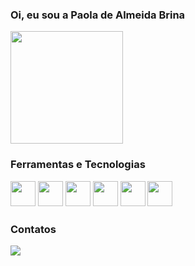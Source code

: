 <h3> Oi, eu sou a Paola de Almeida Brina   
<p />
<div>
<img loading="lazy" height="180em" src="https://github-readme-stats.vercel.app/api?username=PaolaBrina&theme=cobalt&show_icons=true"/>
<div>
<p />
<h4>Ferramentas e Tecnologias
<p />
<div>
<img src="https://cdn.jsdelivr.net/gh/devicons/devicon/icons/git/git-original.svg" width='40'/>
<img src="https://cdn.jsdelivr.net/gh/devicons/devicon/icons/github/github-original.svg" width='40'/>
<img src="https://cdn.jsdelivr.net/gh/devicons/devicon/icons/linkedin/linkedin-original.svg" width='40'/>
<img src="https://cdn.jsdelivr.net/gh/devicons/devicon/icons/cplusplus/cplusplus-plain.svg" width='40'/>
<img src="https://cdn.jsdelivr.net/gh/devicons/devicon/icons/arduino/arduino-original.svg" width='40'/>
<img src="https://cdn.jsdelivr.net/gh/devicons/devicon/icons/python/python-original.svg" width='40'/>
<div>

<h4>Contatos
<p />
<div>
<a href="https://www.linkedin.com/in/paola-de-almeida-brina-65115027a/" target="_blank"><img loading="lazy"
src="https://img.shields.io/badge/-LinkedIn-%230077B5?style=for-the-badge&logo=linkedin&logoColor=white"
target="_blank"></a>
</div>
